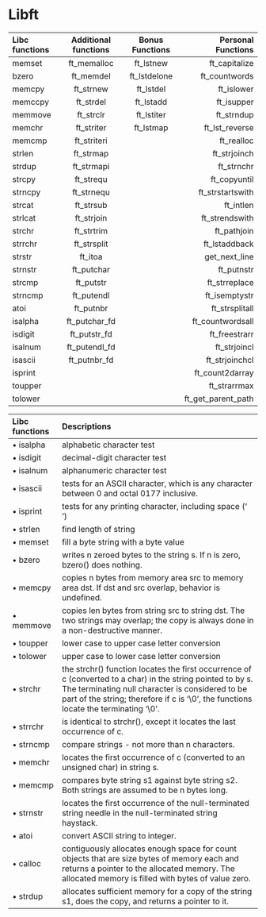 # Libft

Libc functions | Additional functions | Bonus Functions | Personal Functions
:----------- | :-----------: | :-----------: | -----------:
memset		| ft_memalloc	| ft_lstnew		| ft_capitalize 
bzero		| ft_memdel		| ft_lstdelone	| ft_countwords 
memcpy		| ft_strnew		| ft_lstdel		| ft_islower    
memccpy		| ft_strdel		| ft_lstadd		| ft_isupper    
memmove		| ft_strclr		| ft_lstiter	| ft_strndup    
memchr		| ft_striter	| ft_lstmap		| ft_lst_reverse
memcmp		| ft_striteri	| | ft_realloc
strlen		| ft_strmap		| | ft_strjoinch
strdup		| ft_strmapi	| | ft_strnchr
strcpy		| ft_strequ		| | ft_copyuntil
strncpy		| ft_strnequ	| | ft_strstartswith
strcat		| ft_strsub		| | ft_intlen
strlcat		| ft_strjoin	| | ft_strendswith
strchr		| ft_strtrim	| | ft_pathjoin
strrchr		| ft_strsplit	| | ft_lstaddback
strstr		| ft_itoa		| | get_next_line
strnstr		| ft_putchar	| | ft_putnstr
strcmp		| ft_putstr		| | ft_strreplace
strncmp		| ft_putendl	| | ft_isemptystr
atoi		| ft_putnbr		| | ft_strsplitall
isalpha		| ft_putchar_fd	| | ft_countwordsall
isdigit		| ft_putstr_fd	| | ft_freestrarr
isalnum		| ft_putendl_fd	| | ft_strjoincl
isascii		| ft_putnbr_fd	| | ft_strjoinchcl
isprint		| | | ft_count2darray
toupper		| | | ft_strarrmax
tolower		| | | ft_get_parent_path


Libc functions | Descriptions 
:----------- | :-----------
• isalpha	|	alphabetic character test
• isdigit	|	decimal-digit character test
• isalnum	|	alphanumeric character test
• isascii	|	tests for an ASCII character, which is any character between 0 and octal 0177 inclusive.
• isprint	|	tests for any printing character, including space (‘ ’)
• strlen	|	find length of string
• memset	|	fill a byte string with a byte value
• bzero		|	writes n zeroed bytes to the string s.  If n is zero, bzero() does nothing.
• memcpy	|	copies n bytes from memory area src to memory area dst.  If dst and src overlap, behavior is undefined.
• memmove	|	copies len bytes from string src to string dst.  The two strings may overlap; the copy is always done in a non-destructive manner.
• toupper	|	lower case to upper case letter conversion
• tolower	|	upper case to lower case letter conversion
• strchr	|	the strchr() function locates the first occurrence of c (converted to a char) in the string pointed to by s.  The terminating null character is considered to be part of the string; therefore if c is ‘\0’, the functions locate the terminating ‘\0’.
• strrchr	|	is identical to strchr(), except it locates the last occurrence of c.
• strncmp	|	compare strings - not more than n characters.
• memchr	|	locates the first occurrence of c (converted to an unsigned char) in string s.
• memcmp	|	 compares byte string s1 against byte string s2.  Both strings are assumed to be n bytes long.
• strnstr	|	locates the first occurrence of the null-terminated string needle in the null-terminated string haystack.
• atoi		|	convert ASCII string to integer.
• calloc	|	contiguously allocates enough space for count objects that are size bytes of memory each and returns a pointer to the allocated memory.  The allocated memory is filled with bytes of value zero.
• strdup	|	allocates sufficient memory for a copy of the string s1, does the copy, and returns a pointer to it.
